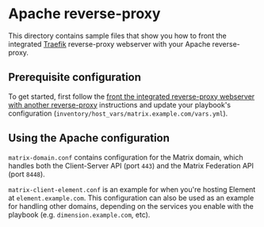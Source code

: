# Apache reverse-proxy

This directory contains sample files that show you how to front the integrated [Traefik](https://traefik.io/) reverse-proxy webserver with your Apache reverse-proxy.

## Prerequisite configuration

To get started, first follow the [front the integrated reverse-proxy webserver with another reverse-proxy](../../../docs/configuring-playbook-own-webserver.md#fronting-the-integrated-reverse-proxy-webserver-with-another-reverse-proxy) instructions and update your playbook's configuration (`inventory/host_vars/matrix.example.com/vars.yml`).

## Using the Apache configuration

`matrix-domain.conf` contains configuration for the Matrix domain, which handles both the Client-Server API (port `443`) and the Matrix Federation API (port `8448`).

`matrix-client-element.conf` is an example for when you're hosting Element at `element.example.com`.
This configuration can also be used as an example for handling other domains, depending on the services you enable with the playbook (e.g. `dimension.example.com`, etc).
